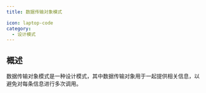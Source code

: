 ```yaml
---
title: 数据传输对象模式

icon: laptop-code
category:
  - 设计模式
---
```


## 概述

数据传输对象模式是一种设计模式，其中数据传输对象用于一起提供相关信息，以避免对每条信息进行多次调用。


